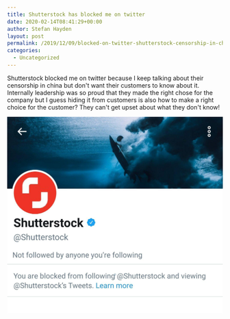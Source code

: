 ```yaml
---
title: Shutterstock has blocked me on twitter
date: 2020-02-14T08:41:29+00:00
author: Stefan Hayden
layout: post
permalink: /2019/12/09/blocked-on-twitter-shutterstock-censorship-in-china/
categories:
  - Uncategorized
---
```


Shutterstock blocked me on twitter because I keep talking about their censorship in china but don't want their customers to know about it. Internally leadership was so proud that they made the right chose for the company but I guess hiding it from customers is also how to make a right choice for the customer? They can't get upset about what they don't know!

![Screenshot of shutterstock blocking my account since I talk about their censorship in china](/wp-content/shutterstock-blocked-me.jpg "Screenshot of shutterstock blocking my account since I talk about their censorship in china")
